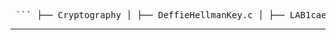 <pre lang="markdown"> ``` ├── Cryptography │ ├── DeffieHellmanKey.c │ ├── LAB1caesar.c │ ├── RSA.cpp │ ├── playFair.c │ ├── railFence.c │ └── vigenereCipher.c ├── README.md └── Simulation ├── MarkovChain.c ├── ksTest.c ├── pokerTest.c └── random.c ``` </pre>



--------------------------------------------------------------------------------
